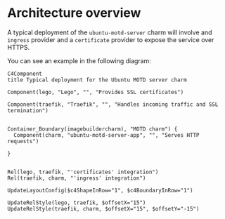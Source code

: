 # Architecture overview

A typical deployment of the `ubuntu-motd-server` charm will involve and `ingress` provider and a `certificate` provider to expose the service over HTTPS.

You can see an example in the following diagram:

```mermaid
C4Component
title Typical deployment for the Ubuntu MOTD server charm

Component(lego, "Lego", "", "Provides SSL certificates")

Component(traefik, "Traefik", "", "Handles incoming traffic and SSL termination")


Container_Boundary(imagebuildercharm), "MOTD charm") {
  Component(charm, "ubuntu-motd-server-app", "", "Serves HTTP requests")

}


Rel(lego, traefik, "'certificates' integration")
Rel(traefik, charm, "'ingress' integration")

UpdateLayoutConfig($c4ShapeInRow="1", $c4BoundaryInRow="1")

UpdateRelStyle(lego, traefik, $offsetX="15")
UpdateRelStyle(traefik, charm, $offsetX="15", $offsetY="-15")
```
